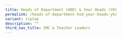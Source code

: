 ```yaml
---
title: Heads of Department (HOD) & Year Heads (YH)
permalink: /heads-of-department-hod-year-heads-yh/
variant: tiptap
description: ""
third_nav_title: SMC & Teacher Leaders
---
```

